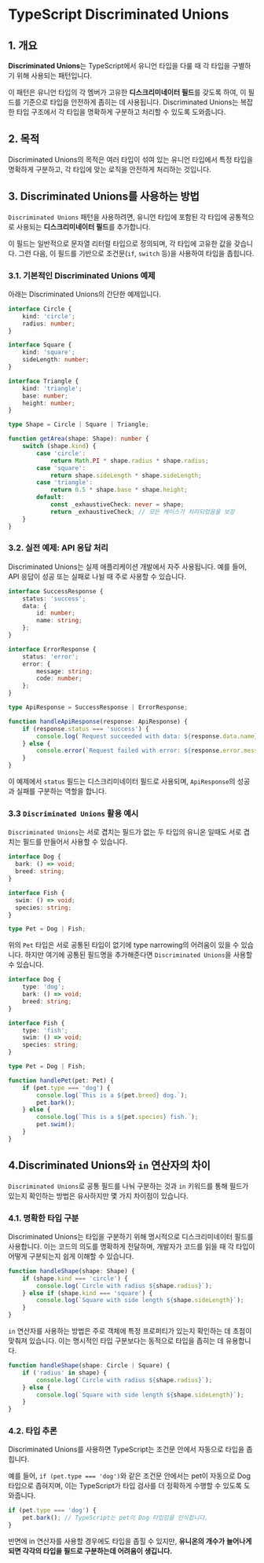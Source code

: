 # TypeScript Discriminated Unions

## 1. 개요

**Discriminated Unions**는 TypeScript에서 유니언 타입을 다룰 때 각 타입을 구별하기 위해 사용되는 패턴입니다.

 이 패턴은 유니언 타입의 각 멤버가 고유한 **디스크리미네이터 필드**를 갖도록 하여, 이 필드를 기준으로 타입을 안전하게 좁히는 데 사용됩니다. Discriminated Unions는 복잡한 타입 구조에서 각 타입을 명확하게 구분하고 처리할 수 있도록 도와줍니다.

## 2. 목적

Discriminated Unions의 목적은 여러 타입이 섞여 있는 유니언 타입에서 특정 타입을 명확하게 구분하고, 각 타입에 맞는 로직을 안전하게 처리하는 것입니다.

## 3. Discriminated Unions를 사용하는 방법

`Discriminated Unions` 패턴을 사용하려면, 유니언 타입에 포함된 각 타입에 공통적으로 사용되는 **디스크리미네이터 필드**를 추가합니다.

이 필드는 일반적으로 문자열 리터럴 타입으로 정의되며, 각 타입에 고유한 값을 갖습니다. 그런 다음, 이 필드를 기반으로 조건문(`if`, `switch` 등)을 사용하여 타입을 좁힙니다.

### 3.1. 기본적인 Discriminated Unions 예제

아래는 Discriminated Unions의 간단한 예제입니다.

```typescript
interface Circle {
    kind: 'circle';
    radius: number;
}

interface Square {
    kind: 'square';
    sideLength: number;
}

interface Triangle {
    kind: 'triangle';
    base: number;
    height: number;
}

type Shape = Circle | Square | Triangle;

function getArea(shape: Shape): number {
    switch (shape.kind) {
        case 'circle':
            return Math.PI * shape.radius * shape.radius;
        case 'square':
            return shape.sideLength * shape.sideLength;
        case 'triangle':
            return 0.5 * shape.base * shape.height;
        default:
            const _exhaustiveCheck: never = shape;
            return _exhaustiveCheck; // 모든 케이스가 처리되었음을 보장
    }
}
```

### 3.2. 실전 예제: API 응답 처리

Discriminated Unions는 실제 애플리케이션 개발에서 자주 사용됩니다. 예를 들어, API 응답이 성공 또는 실패로 나뉠 때 주로 사용할 수 있습니다.

```typescript
interface SuccessResponse {
    status: 'success';
    data: {
        id: number;
        name: string;
    };
}

interface ErrorResponse {
    status: 'error';
    error: {
        message: string;
        code: number;
    };
}

type ApiResponse = SuccessResponse | ErrorResponse;

function handleApiResponse(response: ApiResponse) {
    if (response.status === 'success') {
        console.log(`Request succeeded with data: ${response.data.name}`);
    } else {
        console.error(`Request failed with error: ${response.error.message} (code: ${response.error.code})`);
    }
}
```

이 예제에서 `status` 필드는 디스크리미네이터 필드로 사용되며, `ApiResponse`의 성공과 실패를 구분하는 역할을 합니다.

### 3.3 `Discriminated Unions` 활용 예시

`Discriminated Unions`는 서로 겹치는 필드가 없는 두 타입의 유니온 일때도 서로 겹치는 필드를 만들어서 사용할 수 있습니다.

```ts
interface Dog {
  bark: () => void;
  breed: string;
}

interface Fish {
  swim: () => void;
  species: string;
}

type Pet = Dog | Fish;
```

위의 `Pet` 타입은 서로 공통된 타입이 없기에 type narrowing의 어려움이 있을 수 있습니다. 하지만 여기에 공통된 필드명을 추가해준다면 `Discriminated Unions`을 사용할 수 있습니다.

```ts
interface Dog {
    type: 'dog';
    bark: () => void;
    breed: string;
}

interface Fish {
    type: 'fish';
    swim: () => void;
    species: string;
}

type Pet = Dog | Fish;

function handlePet(pet: Pet) {
    if (pet.type === 'dog') {
        console.log(`This is a ${pet.breed} dog.`);
        pet.bark();
    } else {
        console.log(`This is a ${pet.species} fish.`);
        pet.swim();
    }
}
```

## 4.Discriminated Unions와 `in` 연산자의 차이

`Discriminated Unions`로 공통 필드를 나눠 구분하는 것과 `in` 키워드를 통해 필드가 있는지 확인하는 방법은 유사하지만 몇 가지 차이점이 있습니다.

### 4.1. **명확한 타입 구분**

Discriminated Unions는 타입을 구분하기 위해 명시적으로 디스크리미네이터 필드를 사용합니다. 이는 코드의 의도를 명확하게 전달하며, 개발자가 코드를 읽을 때 각 타입이 어떻게 구분되는지 쉽게 이해할 수 있습니다.

```typescript
function handleShape(shape: Shape) {
    if (shape.kind === 'circle') {
        console.log(`Circle with radius ${shape.radius}`);
    } else if (shape.kind === 'square') {
        console.log(`Square with side length ${shape.sideLength}`);
    }
}
```

`in` 연산자를 사용하는 방법은 주로 객체에 특정 프로퍼티가 있는지 확인하는 데 초점이 맞춰져 있습니다. 이는 명시적인 타입 구분보다는 동적으로 타입을 좁히는 데 유용합니다.

```typescript
function handleShape(shape: Circle | Square) {
    if ('radius' in shape) {
        console.log(`Circle with radius ${shape.radius}`);
    } else {
        console.log(`Square with side length ${shape.sideLength}`);
    }
}
```

### 4.2. **타입 추론**

Discriminated Unions를 사용하면 TypeScript는 조건문 안에서 자동으로 타입을 좁힙니다. 

예를 들어, `if (pet.type === 'dog')`와 같은 조건문 안에서는 pet이 자동으로 Dog 타입으로 좁혀지며, 이는 TypeScript가 타입 검사를 더 정확하게 수행할 수 있도록 도와줍니다.

```ts
if (pet.type === 'dog') {
    pet.bark(); // TypeScript는 pet이 Dog 타입임을 인식합니다.
}
```

반면에 in 연산자를 사용할 경우에도 타입을 좁힐 수 있지만, **유니온의 개수가 늘어나게 되면 각각의 타입을 필드로 구분하는데 어려움이 생깁니다.**